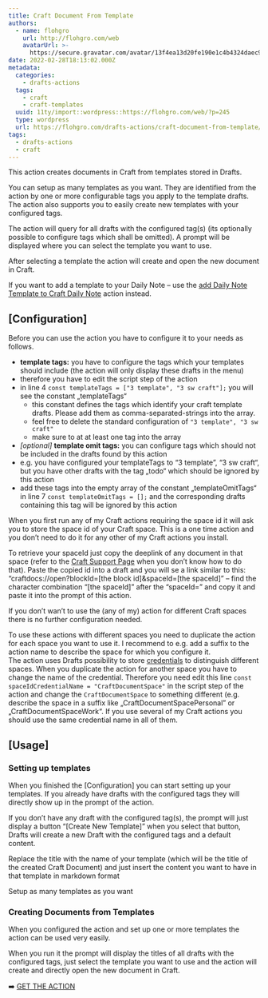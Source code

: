 ```yaml
---
title: Craft Document From Template
authors:
  - name: flohgro
    url: http://flohgro.com/web
    avatarUrl: >-
      https://secure.gravatar.com/avatar/13f4ea13d20fe190e1c4b4324daec918?s=96&d=mm&r=g
date: 2022-02-28T18:13:02.000Z
metadata:
  categories:
    - drafts-actions
  tags:
    - craft
    - craft-templates
  uuid: 11ty/import::wordpress::https://flohgro.com/web/?p=245
  type: wordpress
  url: https://flohgro.com/drafts-actions/craft-document-from-template/
tags:
  - drafts-actions
  - craft
---
```

This action creates documents in Craft from templates stored in Drafts.

You can setup as many templates as you want. They are identified from the action by one or more configurable tags you apply to the template drafts. The action also supports you to easily create new templates with your configured tags.

The action will query for all drafts with the configured tag(s) (its optionally possible to configure tags which shall be omitted). A prompt will be displayed where you can select the template you want to use.

After selecting a template the action will create and open the new document in Craft.

If you want to add a template to your Daily Note – use the [add Daily Note Template to Craft Daily Note](https://flohgro.com/web/drafts-actions/add-daily-note-template-to-craft-daily-note/) action instead.

## \[Configuration\]

Before you can use the action you have to configure it to your needs as follows.

- **template tags:** you have to configure the tags which your templates should include (the action will only display these drafts in the menu)
- therefore you have to edit the script step of the action
- in line 4 `const templateTags = ["3 template", "3 sw craft"];` you will see the constant „templateTags“
    - this constant defines the tags which identify your craft template drafts. Please add them as comma-separated-strings into the array.
    - feel free to delete the standard configuration of `"3 template", "3 sw craft"`
    - make sure to at at least one tag into the array
- _\[optional\]_ **template omit tags:** you can configure tags which should not be included in the drafts found by this action
- e.g. you have configured your templateTags to “3 template”, “3 sw craft“, but you have other drafts with the tag „todo“ which should be ignored by this action
- add these tags into the empty array of the constant „templateOmitTags“ in line 7 `const templateOmitTags = [];` and the corresponding drafts containing this tag will be ignored by this action

When you first run any of my Craft actions requiring the space id it will ask you to store the space id of your Craft space. This is a one time action and you don’t need to do it for any other of my Craft actions you install.

To retrieve your spaceId just copy the deeplink of any document in that space (refer to the [Craft Support Page](https://support.craft.do/hc/en-us/articles/360020043878-How-to-link-into-a-specific-place-in-Craft-with-a-Deeplink) when you don’t know how to do that). Paste the copied id into a draft and you will se a link similar to this: “craftdocs://open?blockId=\[the block id\]&spaceId=\[the spaceId\]” – find the character combination “\[the spaceId\]” after the “spaceId=” and copy it and paste it into the prompt of this action.

If you don’t wan’t to use the (any of my) action for different Craft spaces there is no further configuration needed.

To use these actions with different spaces you need to duplicate the action for each space you want to use it. I recommend to e.g. add a suffix to the action name to describe the space for which you configure it.  
The action uses Drafts possibility to store [credentials](https://docs.getdrafts.com/docs/settings/credentials) to distinguish different spaces. When you duplicate the action for another space you have to change the name of the credential. Therefore you need edit this line `const spaceIdCredentialName = "CraftDocumentSpace"` in the script step of the action and change the `CraftDocumentSpace` to something different (e.g. describe the space in a suffix like „CraftDocumentSpacePersonal” or „CraftDocumentSpaceWork“. If you use several of my Craft actions you should use the same credential name in all of them.

## \[Usage\]

### Setting up templates

When you finished the \[Configuration\] you can start setting up your templates. If you already have drafts with the configured tags they will directly show up in the prompt of the action.

If you don’t have any draft with the configured tag(s), the prompt will just display a button “\[Create New Template\]” when you select that button, Drafts will create a new Draft with the configured tags and a default content.

Replace the title with the name of your template (which will be the title of the created Craft Document) and just insert the content you want to have in that template in markdown format

Setup as many templates as you want

### Creating Documents from Templates

When you configured the action and set up one or more templates the action can be used very easily.

When you run it the prompt will display the titles of all drafts with the configured tags, just select the template you want to use and the action will create and directly open the new document in Craft.

➡️ [GET THE ACTION](https://directory.getdrafts.com/a/1re)